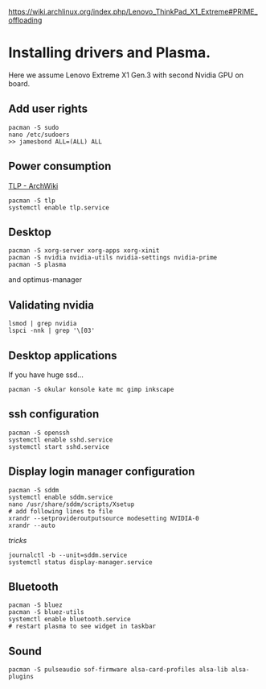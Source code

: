 https://wiki.archlinux.org/index.php/Lenovo_ThinkPad_X1_Extreme#PRIME_offloading

# Installing drivers and Plasma.

Here we assume Lenovo Extreme X1 Gen.3 with second Nvidia GPU on board.

## Add user rights
```
pacman -S sudo
nano /etc/sudoers
>> jamesbond ALL=(ALL) ALL
```

## Power consumption

[TLP - ArchWiki](https://wiki.archlinux.org/index.php/TLP)

```
pacman -S tlp
systemctl enable tlp.service
```

## Desktop

```
pacman -S xorg-server xorg-apps xorg-xinit
pacman -S nvidia nvidia-utils nvidia-settings nvidia-prime
pacman -S plasma
```

and optimus-manager

## Validating nvidia

```
lsmod | grep nvidia
lspci -nnk | grep '\[03'
```
## Desktop applications

If you have huge ssd...

```
pacman -S okular konsole kate mc gimp inkscape
```

## ssh configuration

```
pacman -S openssh
systemctl enable sshd.service
systemctl start sshd.service
```

## Display login manager configuration

```
pacman -S sddm
systemctl enable sddm.service
nano /usr/share/sddm/scripts/Xsetup
# add following lines to file
xrandr --setprovideroutputsource modesetting NVIDIA-0
xrandr --auto
```

*tricks*

```
journalctl -b --unit=sddm.service
systemctl status display-manager.service
```
## Bluetooth

```
pacman -S bluez
pacman -S bluez-utils
systemctl enable bluetooth.service
# restart plasma to see widget in taskbar
```

## Sound

```
pacman -S pulseaudio sof-firmware alsa-card-profiles alsa-lib alsa-plugins
```
